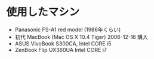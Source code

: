 # 使用したマシン

* Panasonic FS-A1 red model (1986年くらい)
* 初代 MacBook (Mac OS X 10.4 Tiger) 2006-12-16 購入
* ASUS VivoBook S300CA, Intel CORE i5
* ZenBook Flip UX360UA Intel CORE i7

